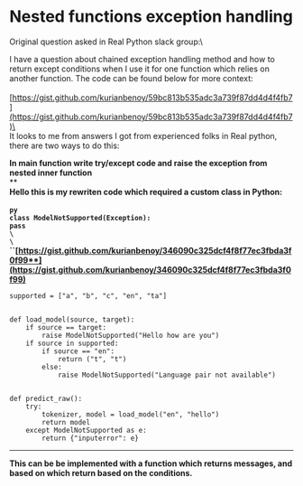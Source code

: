 # Nested functions exception handling

Original question asked in Real Python slack group:\


I have a question about chained exception handling method and how to return except conditions when I use it for one function which relies on another function. The code can be found below for more context:\
\
[https://gist.github.com/kurianbenoy/59bc813b535adc3a739f87dd4d4f4fb7](https://gist.github.com/kurianbenoy/59bc813b535adc3a739f87dd4d4f4fb7)\
\
It looks to me from answers I got from experienced folks in Real python, there are two ways to do this:



**In main function write try/except code and raise the exception from nested inner function**\
****\
****Hello this is my rewriten code which required a custom class in Python:\
\
`py`\
`class ModelNotSupported(Exception):`\
&#x20;`pass`\
``\
``\
``\
``\
``****[**https://gist.github.com/kurianbenoy/346090c325dcf4f8f77ec3fbda3f0f99**](https://gist.github.com/kurianbenoy/346090c325dcf4f8f77ec3fbda3f0f99)****

```
supported = ["a", "b", "c", "en", "ta"]


def load_model(source, target):
    if source == target:
        raise ModelNotSupported("Hello how are you")
    if source in supported:
        if source == "en":
            return ("t", "t")
        else:
            raise ModelNotSupported("Language pair not available")


def predict_raw():
    try:
        tokenizer, model = load_model("en", "hello")
        return model
    except ModelNotSupported as e:
        return {"inputerror": e}
```

****

**This can be be implemented with a function which returns messages, and based on which return based on the conditions.**

```
```

